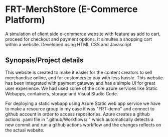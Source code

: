 # FRT-MerchStore (E-Commerce Platform)
 
A simulation of client side e-commerce website with feature as add to cart, proceed for checkout and payment options. It simultes a shopping cart within a website. Developed using HTML CSS and Javascript
 
## Synopsis/Project details
This website is created to make it easier for the content creators to sell merchandise online, and for customers to buy with less hassle. This website has been integrated with payment gateway and has a simple UI for great user experience. We had used some of the core azure services like Static Webapps, containers, storage and Visual Studio Code.



For deploying a static webapp using Azure Static web app service we have to make a resource group in my case it was "FRT-demo" and connect to github account in order to access repositories. Azure creates a github actions .yaml file in ".github/Workflows/ " which automatically detects a new commit and run a github actions workflow and the changes reflects on the actual website.
